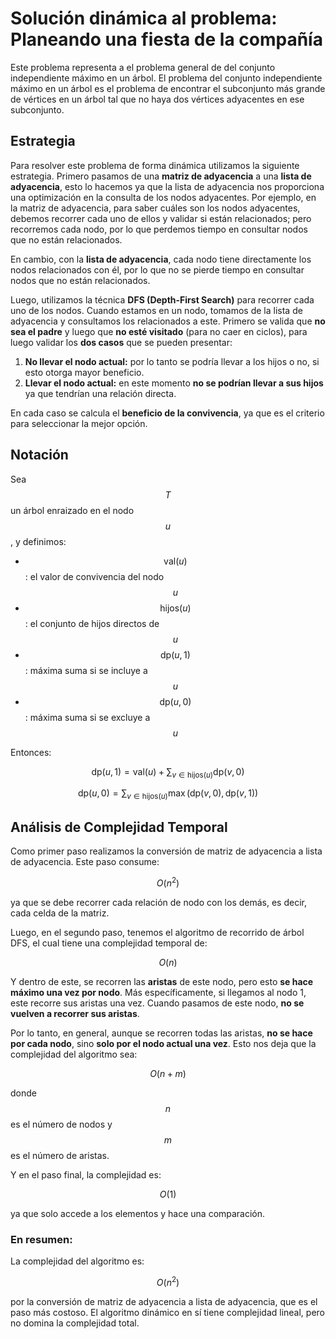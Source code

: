 # Solución dinámica al problema: Planeando una fiesta de la compañía

Este problema representa a el problema general de del conjunto independiente máximo en un árbol. El problema del conjunto independiente máximo en un árbol es el problema de encontrar el subconjunto más grande de vértices en un árbol tal que no haya dos vértices adyacentes en ese subconjunto.

## Estrategia

Para resolver este problema de forma dinámica utilizamos la siguiente estrategia. Primero pasamos de una **matriz de adyacencia** a una **lista de adyacencia**, esto lo hacemos ya que la lista de adyacencia nos proporciona una optimización en la consulta de los nodos adyacentes. Por ejemplo, en la matriz de adyacencia, para saber cuáles son los nodos adyacentes, debemos recorrer cada uno de ellos y validar si están relacionados; pero recorremos cada nodo, por lo que perdemos tiempo en consultar nodos que no están relacionados.

En cambio, con la **lista de adyacencia**, cada nodo tiene directamente los nodos relacionados con él, por lo que no se pierde tiempo en consultar nodos que no están relacionados.

Luego, utilizamos la técnica **DFS (Depth-First Search)** para recorrer cada uno de los nodos. Cuando estamos en un nodo, tomamos de la lista de adyacencia y consultamos los relacionados a este. Primero se valida que **no sea el padre** y luego que **no esté visitado** (para no caer en ciclos), para luego validar los **dos casos** que se pueden presentar:

1. **No llevar el nodo actual:** por lo tanto se podría llevar a los hijos o no, si esto otorga mayor beneficio.
2. **Llevar el nodo actual:** en este momento **no se podrían llevar a sus hijos** ya que tendrían una relación directa.

En cada caso se calcula el **beneficio de la convivencia**, ya que es el criterio para seleccionar la mejor opción.

## Notación

Sea $$T$$ un árbol enraizado en el nodo $$u$$, y definimos:

- $$\text{val}(u)$$: el valor de convivencia del nodo $$u$$
- $$\text{hijos}(u)$$: el conjunto de hijos directos de $$u$$
- $$\text{dp}(u, 1)$$: máxima suma si se incluye a $$u$$
- $$\text{dp}(u, 0)$$: máxima suma si se excluye a $$u$$

Entonces:

$$
\text{dp}(u, 1) = \text{val}(u) + \sum_{v \in \text{hijos}(u)} \text{dp}(v, 0)
$$

$$
\text{dp}(u, 0) = \sum_{v \in \text{hijos}(u)} \max(\text{dp}(v, 0), \text{dp}(v, 1))
$$

## Análisis de Complejidad Temporal

Como primer paso realizamos la conversión de matriz de adyacencia a lista de adyacencia. Este paso consume:

$$
O(n^2)
$$

ya que se debe recorrer cada relación de nodo con los demás, es decir, cada celda de la matriz.

Luego, en el segundo paso, tenemos el algoritmo de recorrido de árbol DFS, el cual tiene una complejidad temporal de:

$$
O(n)
$$

Y dentro de este, se recorren las **aristas** de este nodo, pero esto **se hace máximo una vez por nodo**. Más específicamente, si llegamos al nodo 1, este recorre sus aristas una vez. Cuando pasamos de este nodo, **no se vuelven a recorrer sus aristas**.

Por lo tanto, en general, aunque se recorren todas las aristas, **no se hace por cada nodo**, sino **solo por el nodo actual una vez**. Esto nos deja que la complejidad del algoritmo sea:

$$
O(n + m)
$$

donde $$n$$ es el número de nodos y $$m$$ es el número de aristas.

Y en el paso final, la complejidad es:

$$
O(1)
$$

ya que solo accede a los elementos y hace una comparación.

### En resumen:

La complejidad del algoritmo es:

$$
O(n^2)
$$

por la conversión de matriz de adyacencia a lista de adyacencia, que es el paso más costoso. El algoritmo dinámico en sí tiene complejidad lineal, pero no domina la complejidad total.
